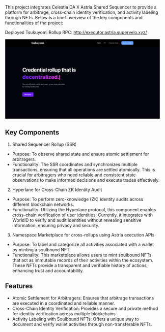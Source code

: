This project integrates Celestia DA X Astria Shared Sequencer to provide a platform for arbitrage, cross-chain identity verification, and activity labeling through NFTs. Below is a brief overview of the key components and functionalities of the project:

Deployed Tsukuyomi Rollup RPC: http://executor.astria.supervelo.xyz/ 

![Demo Landing](image.png)


## Key Components

1. Shared Sequencer Rollup (SSR)
- Purpose: To observe shared state and ensure atomic settlement for arbitragers.
- Functionality: The SSR coordinates and synchronizes multiple transactions, ensuring that all operations are settled atomically. This is crucial for arbitragers who need reliable and consistent state observations to make informed decisions and execute trades effectively.

2. Hyperlane for Cross-Chain ZK Identity Audit
- Purpose: To perform zero-knowledge (ZK) identity audits across different blockchain networks.
- Functionality: Utilizing the Hyperlane protocol, this component enables cross-chain verification of user identities. Currently, it integrates with WorldID to verify and audit identities without revealing sensitive information, ensuring privacy and security.

3. Namespace Marketplace for cross-rollups using Astria execution APIs
- Purpose: To label and categorize all activities associated with a wallet by minting a soulbound NFT.
- Functionality: This marketplace allows users to mint soulbound NFTs that act as immutable records of their activities within the ecosystem. These NFTs provide a transparent and verifiable history of actions, enhancing trust and accountability.

## Features

- Atomic Settlement for Arbitragers: Ensures that arbitrage transactions are executed in a coordinated and reliable manner.
- Cross-Chain Identity Verification: Provides a secure and private method for identity verification across multiple blockchains.
- Activity Labeling with Soulbound NFTs: Offers a unique way to document and verify wallet activities through non-transferable NFTs.